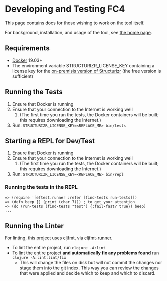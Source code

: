 # Developing and Testing FC4

This page contains docs for those wishing to work on the tool itself.

For background, installation, and usage of the tool, see [the home page](../).


## Requirements

* [Docker][docker] 19.03+
* The environment variable STRUCTURIZR_LICENSE_KEY containing a license key for the
  [on-premisis version of Structurizr][s9r-on-prem] (the free version is sufficient)


## Running the Tests

1. Ensure that Docker is running
1. Ensure that your connection to the Internet is working well
   1. (The first time you run the tests, the Docker containers will be built; this requires
      downloading the Internet.)
1. Run: `STRUCTURIZR_LICENSE_KEY=<REPLACE_ME> bin/tests`


## Starting a REPL for Dev/Test

1. Ensure that Docker is running
1. Ensure that your connection to the Internet is working well
   1. (The first time you run the tests, the Docker containers will be built; this requires
      downloading the Internet.)
1. Run: `STRUCTURIZR_LICENSE_KEY=<REPLACE_ME> bin/repl`


### Running the tests in the REPL

```shell
=> (require '[eftest.runner :refer [find-tests run-tests]])
=> (defn beep [] (print (char 7))) ; to get your attention
=> (do (run-tests (find-tests "test") {:fail-fast? true}) beep)
...
```


## Running the Linter

For linting, this project uses [cljfmt](https://github.com/weavejester/cljfmt),
via [cljfmt-runner](https://github.com/JamesLaverack/cljfmt-runner).

* To lint the entire project, run `clojure -A:lint`
* To lint the entire project **and automatically fix any problems found** run
  `clojure -A:lint:lint/fix`
  * This will change the files on disk but will not commit the changes nor stage
    them into the git index. This way you can review the changes that were
    applied and decide which to keep and which to discard.


[docker]: https://docker.com/
[s9r-on-prem]: https://structurizr.com/help/on-premises
